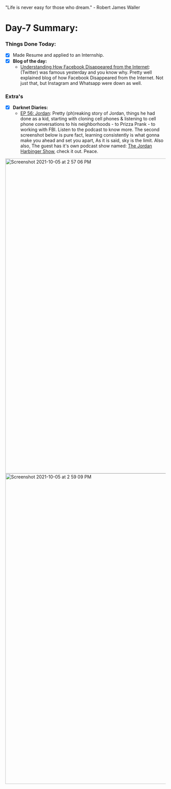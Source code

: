 "Life is never easy for those who dream." - Robert James Waller

# Day-7 Summary:

### Things Done Today:

- [X] Made Resume and applied to an Internship.
- [X] **Blog of the day:**
  - [Understanding How Facebook Disappeared from the Internet](https://blog.cloudflare.com/october-2021-facebook-outage/): (Twitter) was famous yesterday and you know why. Pretty well explained blog of how Facebook Disappeared from the Internet. Not just that, but Instagram and Whatsapp were down as well. 

### Extra's

- [X] **Darknet Diaries:**
  - [EP 56: Jordan](https://darknetdiaries.com/episode/56/): Pretty (ph)reaking story of Jordan, things he had done as a kid, starting with cloning cell phones & listening to cell phone conversations to his neighborhoods - to Prizza Prank - to working with FBI. Listen to the podcast to know more. The second screenshot below is pure fact, learning consistently is what gonna make you ahead and set you apart, As it is said, sky is the limit. Also also, The guest has it's own podcast show named: [The Jordan Harbinger Show](https://www.jordanharbinger.com/), check it out. Peace.

<img width="985" alt="Screenshot 2021-10-05 at 2 57 06 PM" src="https://user-images.githubusercontent.com/56188454/136001960-bd3948dc-37df-4f23-b759-c9db71d8bf20.png">
<img width="971" alt="Screenshot 2021-10-05 at 2 59 09 PM" src="https://user-images.githubusercontent.com/56188454/136001971-754be7dd-b7e5-49e4-a436-46a1e7fdb61b.png">
